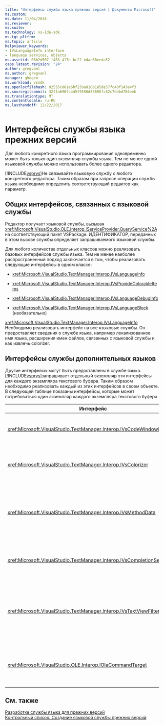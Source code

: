 ```yaml
---
title: "Интерфейсы службы языка прежних версий | Документы Microsoft"
ms.custom: 
ms.date: 11/04/2016
ms.reviewer: 
ms.suite: 
ms.technology: vs-ide-sdk
ms.tgt_pltfrm: 
ms.topic: article
helpviewer_keywords:
- IVsLanguageInfo interface
- language services, objects
ms.assetid: 03b2d507-f463-417e-bc22-bdac68eeda52
caps.latest.revision: "24"
author: gregvanl
ms.author: gregvanl
manager: ghogen
ms.workload: vssdk
ms.openlocfilehash: 82555c861a6bf250a818b185de57fc48f143e4f3
ms.sourcegitcommit: 32f1a690fc445f9586d53698fc82c7debd784eeb
ms.translationtype: MT
ms.contentlocale: ru-RU
ms.lasthandoff: 12/22/2017
---
```

# <a name="legacy-language-service-interfaces"></a>Интерфейсы службы языка прежних версий
Для любого конкретного языка программирования одновременно может быть только один экземпляр службы языка. Тем не менее одной языковой службы можно использовать более одного редактора.  
  
 [!INCLUDE[vsprvs](../../code-quality/includes/vsprvs_md.md)]Не связывайте языковую службу с любого конкретного редактора. Таким образом при запросе операции службы языка необходимо определить соответствующий редактор как параметр.  
  
## <a name="common-interfaces-associated-with-language-services"></a>Общих интерфейсов, связанных с языковой службы  
 Редактор получает языковой службы, вызывая <xref:Microsoft.VisualStudio.OLE.Interop.IServiceProvider.QueryService%2A> на соответствующий пакет VSPackage. ИДЕНТИФИКАТОР, переданных в этом вызове службы определяет запрашиваемого языковой службы.  
  
 Для любого количества отдельных классов можно реализовать базовых интерфейсов службы языка. Тем не менее наиболее распространенный подход заключается в том, чтобы реализовать следующие интерфейсы в одном классе:  
  
-   <xref:Microsoft.VisualStudio.TextManager.Interop.IVsLanguageInfo>  
  
-   <xref:Microsoft.VisualStudio.TextManager.Interop.IVsProvideColorableItems>  
  
-   <xref:Microsoft.VisualStudio.TextManager.Interop.IVsLanguageDebugInfo>  
  
-   <xref:Microsoft.VisualStudio.TextManager.Interop.IVsLanguageBlock> (необязательно)  
  
 <xref:Microsoft.VisualStudio.TextManager.Interop.IVsLanguageInfo> Необходимо реализовать интерфейс на все языковые службы. Он предоставляет сведения о службе языка, например локализованное имя языка, расширения имен файлов, связанных с языковой службы и как извлечь colorizer.  
  
## <a name="additional-language-service-interfaces"></a>Интерфейсы службы дополнительных языков  
 Другие интерфейсы могут быть предоставлены в службе языка. [!INCLUDE[vsprvs](../../code-quality/includes/vsprvs_md.md)]запрашивает отдельный экземпляр эти интерфейсы для каждого экземпляра текстового буфера. Таким образом необходимо реализовать каждый из этих интерфейсов в своем объекте. В следующей таблице показаны интерфейсы, которые может потребоваться один экземпляр каждого экземпляра текстового буфера.  
  
|Интерфейс|Описание:|  
|---------------|-----------------|  
|<xref:Microsoft.VisualStudio.TextManager.Interop.IVsCodeWindowManager>|Управляет оформлений окно кода, например раскрывающуюся панель. Этот интерфейс можно получить с помощью <xref:Microsoft.VisualStudio.TextManager.Interop.IVsLanguageInfo.GetCodeWindowManager%2A> метод. Имеется один <xref:Microsoft.VisualStudio.TextManager.Interop.IVsCodeWindowManager> в окне кода.|  
|<xref:Microsoft.VisualStudio.TextManager.Interop.IVsColorizer>|Окрашивает ключевые слова языка и разделители. Этот интерфейс можно получить с помощью <xref:Microsoft.VisualStudio.TextManager.Interop.IVsLanguageInfo.GetColorizer%2A> метод. <xref:Microsoft.VisualStudio.TextManager.Interop.IVsColorizer>вызывается во время рисования. Избежать работы с большим объемом вычислений в <xref:Microsoft.VisualStudio.TextManager.Interop.IVsColorizer> или производительность может снизиться.|  
|<xref:Microsoft.VisualStudio.TextManager.Interop.IVsMethodData>|Предоставляет подсказки параметров IntelliSense. Если языковая служба распознает символ, которое указывает на данные, метод должен быть отображается, например открывающую скобку, он вызывает <xref:Microsoft.VisualStudio.TextManager.Interop.IVsMethodTipWindow.SetMethodData%2A> метод для уведомления текст представление, языковой службы будет готов для отображения всплывающей подсказки Info параметра. Текстовое представление затем выполняет обратный вызов языковой службы, с помощью методов <xref:Microsoft.VisualStudio.TextManager.Interop.IVsMethodData> интерфейс, чтобы получить сведения, необходимые для отображения всплывающей подсказки.|  
|<xref:Microsoft.VisualStudio.TextManager.Interop.IVsCompletionSet>|Предоставляет функции завершения операторов IntelliSense. Если языковая служба готова для отображения списка завершения, он вызывает <xref:Microsoft.VisualStudio.TextManager.Interop.IVsTextView.UpdateCompletionStatus%2A> метод представления текста. Текстовое представление затем выполняет обратный вызов языковой службы, с помощью методов <xref:Microsoft.VisualStudio.TextManager.Interop.IVsCompletionSet> объекта.|  
|<xref:Microsoft.VisualStudio.TextManager.Interop.IVsTextViewFilter>|Позволяет изменять представления текста, с помощью обработчика команд. Класс, можно реализовать <xref:Microsoft.VisualStudio.TextManager.Interop.IVsTextViewFilter> должны также реализовать интерфейс <xref:Microsoft.VisualStudio.OLE.Interop.IOleCommandTarget> интерфейс. Возвращает текстовое представление <xref:Microsoft.VisualStudio.TextManager.Interop.IVsTextViewFilter> объектов с помощью запроса к <xref:Microsoft.VisualStudio.OLE.Interop.IOleCommandTarget> объекта, передаваемого в <xref:Microsoft.VisualStudio.TextManager.Interop.IVsTextView.AddCommandFilter%2A> метод. Должна быть одна <xref:Microsoft.VisualStudio.TextManager.Interop.IVsTextViewFilter> для каждого представления.|  
|<xref:Microsoft.VisualStudio.OLE.Interop.IOleCommandTarget>|Перехватывает команд, введенная пользователем в окне кода. Отслеживать выходные данные вашей <xref:Microsoft.VisualStudio.OLE.Interop.IOleCommandTarget> реализацию, чтобы предоставить сведения о пользовательских завершения и просмотреть изменения<br /><br /> Для передачи вашей <xref:Microsoft.VisualStudio.OLE.Interop.IOleCommandTarget> объект для представления текста, вызов <xref:Microsoft.VisualStudio.TextManager.Interop.IVsTextView.AddCommandFilter%2A>.|  
  
## <a name="see-also"></a>См. также  
 [Разработке службы языка для прежних версий](../../extensibility/internals/developing-a-legacy-language-service.md)   
 [Контрольный список. Создание языковой службы прежних версий](../../extensibility/internals/checklist-creating-a-legacy-language-service.md)